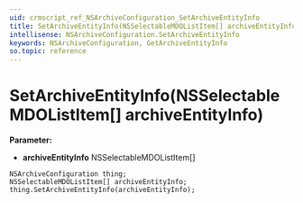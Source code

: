 ```yaml
---
uid: crmscript_ref_NSArchiveConfiguration_SetArchiveEntityInfo
title: SetArchiveEntityInfo(NSSelectableMDOListItem[] archiveEntityInfo)
intellisense: NSArchiveConfiguration.SetArchiveEntityInfo
keywords: NSArchiveConfiguration, GetArchiveEntityInfo
so.topic: reference
---
```


# SetArchiveEntityInfo(NSSelectableMDOListItem[] archiveEntityInfo)

**Parameter:** 
 - **archiveEntityInfo** NSSelectableMDOListItem[]

```crmscript
NSArchiveConfiguration thing;
NSSelectableMDOListItem[] archiveEntityInfo;
thing.SetArchiveEntityInfo(archiveEntityInfo);
```

